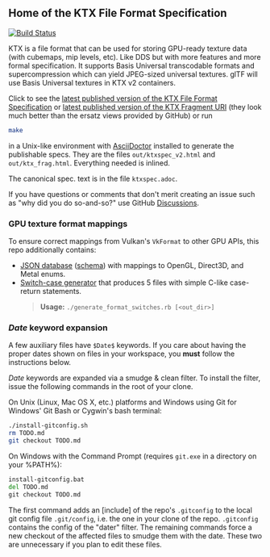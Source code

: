 ## Home of the KTX File Format Specification

[![Build Status](https://travis-ci.org/KhronosGroup/KTX-Specification.svg?branch=master)](https://travis-ci.org/KhronosGroup/KTX-Specification)

KTX is a file format that can be used for storing GPU-ready texture data (with cubemaps, mip levels, etc).
Like DDS but with more features and more formal specification. It supports Basis Universal transcodable formats and supercompression which can yield JPEG-sized universal textures. glTF will use Basis Universal textures in KTX v2 containers.

Click to see the [latest published version of the KTX File Format Specification](https://github.khronos.org/KTX-Specification/ktxspec_v2.html)
or [latest published version of the KTX Fragment URI](https://github.khronos.org/KTX-Specification/ktx_frag.html)
(they look much better than the ersatz views provided by GitHub) or run

```.bash
make
```

in a Unix-like environment with [AsciiDoctor](https://asciidoctor.org/docs/install-toolchain/)
installed to generate the publishable specs. They are the files `out/ktxspec_v2.html` and `out/ktx_frag.html`.
Everything needed is inlined.

The canonical spec. text is in the file `ktxspec.adoc`.

If you have questions or comments that don't merit creating an issue such as "why did you do
so-and-so?" use GitHub [Discussions](https://github.com/KhronosGroup/KTX-Specification/discussions).

### GPU texture format mappings

To ensure correct mappings from Vulkan's `VkFormat` to other GPU APIs, this repo additionally contains:

- [JSON database](formats.json) ([schema](formats.schema.json)) with mappings to OpenGL, Direct3D, and Metal enums.
- [Switch-case generator](generate_format_switches.rb) that produces 5 files with simple C-like case-return statements.
  > **Usage:** `./generate_format_switches.rb [<out_dir>]`

### <a id="kwexpansion"></a>$Date$ keyword expansion

A few auxiliary  files have `$Date$` keywords. If you care about having
the proper dates shown on files in your workspace, you **must** follow the
instructions below.

$Date$ keywords are expanded via a smudge & clean filter. To install
the filter, issue the following commands in the root of your clone.

On Unix (Linux, Mac OS X, etc.) platforms and Windows using Git for Windows'
Git Bash or Cygwin's bash terminal:

```bash
./install-gitconfig.sh
rm TODO.md
git checkout TODO.md
```

On Windows with the Command Prompt (requires `git.exe` in a directory
on your %PATH%):

```cmd
install-gitconfig.bat
del TODO.md
git checkout TODO.md
```

The first command adds an [include] of the repo's `.gitconfig` to the
local git config file `.git/config`, i.e. the one in your clone of the repo.
`.gitconfig` contains the config of the "dater" filter. The remaining
commands force a new checkout of the affected files to smudge them with the
date. These two are unnecessary if you plan to edit these files.

